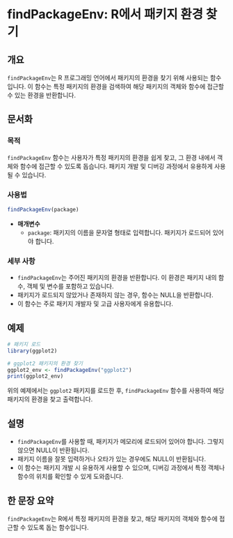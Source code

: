 <!--
Meta Description: # findPackageEnv: R에서 패키지 환경 찾기 ## 개요 `findPackageEnv`는 R 프로그래밍 언어에서 패키지의 환경을 찾기 위해 사용되는 함수입니다. 이 함수는 특정 패키지의 환경을 검색하여 해당 패키지의 객체와 함수에 접근할 수 있는 환경을 반환...
Meta Keywords: 패키지의, findpackageenv, 패키지, 환경을, 함수는
-->

# findPackageEnv: R에서 패키지 환경 찾기

## 개요
`findPackageEnv`는 R 프로그래밍 언어에서 패키지의 환경을 찾기 위해 사용되는 함수입니다. 이 함수는 특정 패키지의 환경을 검색하여 해당 패키지의 객체와 함수에 접근할 수 있는 환경을 반환합니다.

## 문서화
### 목적
`findPackageEnv` 함수는 사용자가 특정 패키지의 환경을 쉽게 찾고, 그 환경 내에서 객체와 함수에 접근할 수 있도록 돕습니다. 패키지 개발 및 디버깅 과정에서 유용하게 사용될 수 있습니다.

### 사용법
```R
findPackageEnv(package)
```

- **매개변수**
  - `package`: 패키지의 이름을 문자열 형태로 입력합니다. 패키지가 로드되어 있어야 합니다.

### 세부 사항
- `findPackageEnv`는 주어진 패키지의 환경을 반환합니다. 이 환경은 패키지 내의 함수, 객체 및 변수를 포함하고 있습니다.
- 패키지가 로드되지 않았거나 존재하지 않는 경우, 함수는 NULL을 반환합니다.
- 이 함수는 주로 패키지 개발자 및 고급 사용자에게 유용합니다.

## 예제
```R
# 패키지 로드
library(ggplot2)

# ggplot2 패키지의 환경 찾기
ggplot2_env <- findPackageEnv("ggplot2")
print(ggplot2_env)
```

위의 예제에서는 `ggplot2` 패키지를 로드한 후, `findPackageEnv` 함수를 사용하여 해당 패키지의 환경을 찾고 출력합니다.

## 설명
- `findPackageEnv`를 사용할 때, 패키지가 메모리에 로드되어 있어야 합니다. 그렇지 않으면 NULL이 반환됩니다.
- 패키지 이름을 잘못 입력하거나 오타가 있는 경우에도 NULL이 반환됩니다.
- 이 함수는 패키지 개발 시 유용하게 사용할 수 있으며, 디버깅 과정에서 특정 객체나 함수의 위치를 확인할 수 있게 도와줍니다.

## 한 문장 요약
`findPackageEnv`는 R에서 특정 패키지의 환경을 찾고, 해당 패키지의 객체와 함수에 접근할 수 있도록 돕는 함수입니다.